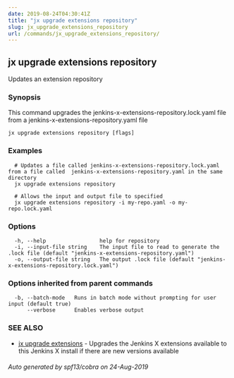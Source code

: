 ```yaml
---
date: 2019-08-24T04:30:41Z
title: "jx upgrade extensions repository"
slug: jx_upgrade_extensions_repository
url: /commands/jx_upgrade_extensions_repository/
---
```

## jx upgrade extensions repository

Updates an extension repository

### Synopsis

This command upgrades the jenkins-x-extensions-repository.lock.yaml file from a jenkins-x-extensions-repository.yaml file

```
jx upgrade extensions repository [flags]
```

### Examples

```
  # Updates a file called jenkins-x-extensions-repository.lock.yaml from a file called  jenkins-x-extensions-repository.yaml in the same directory
  jx upgrade extensions repository
  
  # Allows the input and output file to specified
  jx upgrade extensions repository -i my-repo.yaml -o my-repo.lock.yaml
```

### Options

```
  -h, --help                 help for repository
  -i, --input-file string    The input file to read to generate the .lock file (default "jenkins-x-extensions-repository.yaml")
  -o, --output-file string   The output .lock file (default "jenkins-x-extensions-repository.lock.yaml")
```

### Options inherited from parent commands

```
  -b, --batch-mode   Runs in batch mode without prompting for user input (default true)
      --verbose      Enables verbose output
```

### SEE ALSO

* [jx upgrade extensions](/commands/jx_upgrade_extensions/)	 - Upgrades the Jenkins X extensions available to this Jenkins X install if there are new versions available

###### Auto generated by spf13/cobra on 24-Aug-2019
